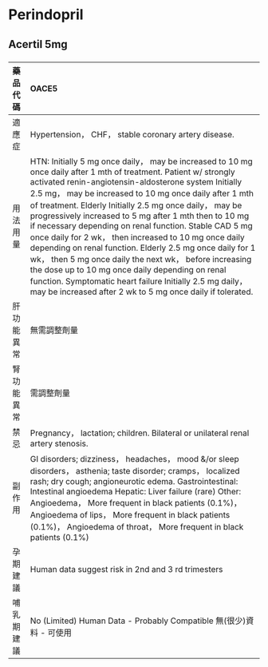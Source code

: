 # Perindopril

## Acertil 5mg

##### 

| 藥品代碼   | OACE5                                                                                                                                                                                                                                                                                                                                                                                                                                                                                                                                                                                                                                                                                                                                                                              |
|:-----------|:-----------------------------------------------------------------------------------------------------------------------------------------------------------------------------------------------------------------------------------------------------------------------------------------------------------------------------------------------------------------------------------------------------------------------------------------------------------------------------------------------------------------------------------------------------------------------------------------------------------------------------------------------------------------------------------------------------------------------------------------------------------------------------------|
| 適應症     | Hypertension， CHF， stable coronary artery disease.                                                                                                                                                                                                                                                                                                                                                                                                                                                                                                                                                                                                                                                                                                                               |
| 用法用量   | HTN: Initially 5 mg once daily， may be increased to 10 mg once daily after 1 mth of treatment. Patient w/ strongly activated renin-angiotensin-aldosterone system Initially 2.5 mg， may be increased to 10 mg once daily after 1 mth of treatment. Elderly Initially 2.5 mg once daily， may be progressively increased to 5 mg after 1 mth then to 10 mg if necessary depending on renal function. Stable CAD 5 mg once daily for 2 wk， then increased to 10 mg once daily depending on renal function. Elderly 2.5 mg once daily for 1 wk， then 5 mg once daily the next wk， before increasing the dose up to 10 mg once daily depending on renal function. Symptomatic heart failure Initially 2.5 mg daily， may be increased after 2 wk to 5 mg once daily if tolerated. |
| 肝功能異常 | 無需調整劑量                                                                                                                                                                                                                                                                                                                                                                                                                                                                                                                                                                                                                                                                                                                                                                       |
| 腎功能異常 | 需調整劑量                                                                                                                                                                                                                                                                                                                                                                                                                                                                                                                                                                                                                                                                                                                                                                         |
| 禁忌       | Pregnancy， lactation; children. Bilateral or unilateral renal artery stenosis.                                                                                                                                                                                                                                                                                                                                                                                                                                                                                                                                                                                                                                                                                                    |
| 副作用     | GI disorders; dizziness， headaches， mood &/or sleep disorders， asthenia; taste disorder; cramps， localized rash; dry cough; angioneurotic edema. Gastrointestinal: Intestinal angioedema Hepatic: Liver failure (rare) Other: Angioedema， More frequent in black patients (0.1%)， Angioedema of lips， More frequent in black patients (0.1%)， Angioedema of throat， More frequent in black patients (0.1%)                                                                                                                                                                                                                                                                                                                                                                |
| 孕期建議   | Human data suggest risk in 2nd and 3 rd trimesters                                                                                                                                                                                                                                                                                                                                                                                                                                                                                                                                                                                                                                                                                                                                 |
| 哺乳期建議 | No (Limited) Human Data - Probably Compatible 無(很少)資料 - 可使用                                                                                                                                                                                                                                                                                                                                                                                                                                                                                                                                                                                                                                                                                                                |

